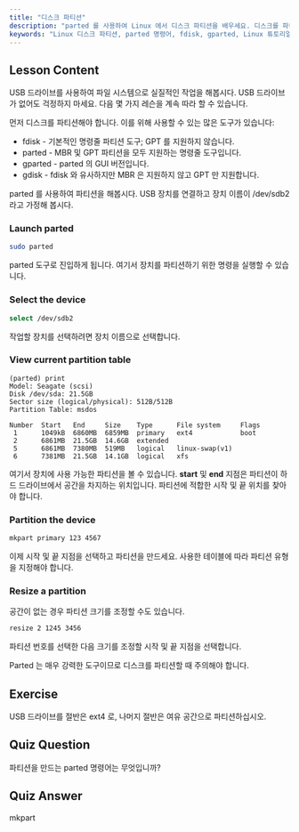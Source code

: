 ```yaml
---
title: "디스크 파티션"
description: "parted 를 사용하여 Linux 에서 디스크 파티션을 배우세요. 디스크를 파티션하고, 선택하고, 보고, 크기를 조정하는 방법을 이해하세요. 이 초보자 친화적인 가이드로 시작하세요!"
keywords: "Linux 디스크 파티션, parted 명령어, fdisk, gparted, Linux 튜토리얼, 초보자 Linux, 디스크 관리, Linux 가이드"
---
```


## Lesson Content

USB 드라이브를 사용하여 파일 시스템으로 실질적인 작업을 해봅시다. USB 드라이브가 없어도 걱정하지 마세요. 다음 몇 가지 레슨을 계속 따라 할 수 있습니다.

먼저 디스크를 파티션해야 합니다. 이를 위해 사용할 수 있는 많은 도구가 있습니다:

- fdisk - 기본적인 명령줄 파티션 도구; GPT 를 지원하지 않습니다.
- parted - MBR 및 GPT 파티션을 모두 지원하는 명령줄 도구입니다.
- gparted - parted 의 GUI 버전입니다.
- gdisk - fdisk 와 유사하지만 MBR 은 지원하지 않고 GPT 만 지원합니다.

parted 를 사용하여 파티션을 해봅시다. USB 장치를 연결하고 장치 이름이 /dev/sdb2라고 가정해 봅시다.

### Launch parted

```bash
sudo parted
```

parted 도구로 진입하게 됩니다. 여기서 장치를 파티션하기 위한 명령을 실행할 수 있습니다.

### Select the device

```bash
select /dev/sdb2
```

작업할 장치를 선택하려면 장치 이름으로 선택합니다.

### View current partition table

```plaintext
(parted) print
Model: Seagate (scsi)
Disk /dev/sda: 21.5GB
Sector size (logical/physical): 512B/512B
Partition Table: msdos

Number  Start   End     Size    Type      File system     Flags
 1      1049kB  6860MB  6859MB  primary   ext4            boot
 2      6861MB  21.5GB  14.6GB  extended
 5      6861MB  7380MB  519MB   logical   linux-swap(v1)
 6      7381MB  21.5GB  14.1GB  logical   xfs
```

여기서 장치에 사용 가능한 파티션을 볼 수 있습니다. **start** 및 **end** 지점은 파티션이 하드 드라이브에서 공간을 차지하는 위치입니다. 파티션에 적합한 시작 및 끝 위치를 찾아야 합니다.

### Partition the device

```bash
mkpart primary 123 4567
```

이제 시작 및 끝 지점을 선택하고 파티션을 만드세요. 사용한 테이블에 따라 파티션 유형을 지정해야 합니다.

### Resize a partition

공간이 없는 경우 파티션 크기를 조정할 수도 있습니다.

```bash
resize 2 1245 3456
```

파티션 번호를 선택한 다음 크기를 조정할 시작 및 끝 지점을 선택합니다.

Parted 는 매우 강력한 도구이므로 디스크를 파티션할 때 주의해야 합니다.

## Exercise

USB 드라이브를 절반은 ext4 로, 나머지 절반은 여유 공간으로 파티션하십시오.

## Quiz Question

파티션을 만드는 parted 명령어는 무엇입니까?

## Quiz Answer

mkpart
